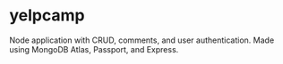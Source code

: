 # yelpcamp

 Node application with CRUD, comments, and user authentication. Made using MongoDB Atlas, Passport, and Express.

